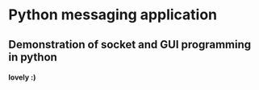 # Python messaging application
## Demonstration of socket and GUI programming in python
#### lovely :)

